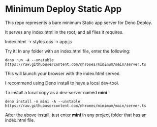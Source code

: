 # Minimum Deploy Static App

This repo represents a bare minimum Static app server for Deno Deploy.

It serves any index.html in the root, and all files it requires.

Index.html -> styles.css -> app.js

Try it! In any folder with an index.html file, enter the following:  
```
deno run -A --unstable https://raw.githubusercontent.com/nhrones/minimum/main/server.ts
```
This will launch your browser with the index.html served.

I recommend using Deno install to have a local dev-tool.    
      
To install a local copy as a dev-server named **mini**   
```
deno install -n mini -A --unstable https://raw.githubusercontent.com/nhrones/minimum/main/server.ts
```
   
After the above install, just enter **mini** in any project folder that has an index.html file.